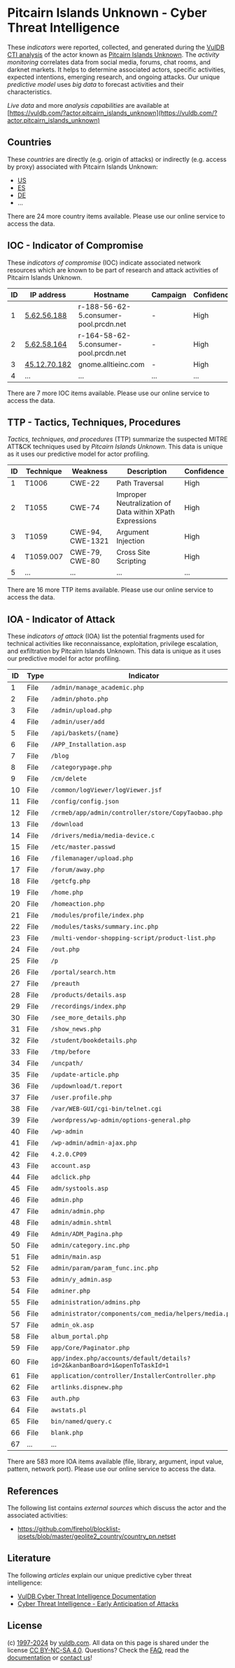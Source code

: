 # Pitcairn Islands Unknown - Cyber Threat Intelligence

These _indicators_ were reported, collected, and generated during the [VulDB CTI analysis](https://vuldb.com/?kb.cti) of the actor known as [Pitcairn Islands Unknown](https://vuldb.com/?actor.pitcairn_islands_unknown). The _activity monitoring_ correlates data from social media, forums, chat rooms, and darknet markets. It helps to determine associated actors, specific activities, expected intentions, emerging research, and ongoing attacks. Our unique _predictive model_ uses _big data_ to forecast activities and their characteristics.

_Live data_ and more _analysis capabilities_ are available at [https://vuldb.com/?actor.pitcairn_islands_unknown](https://vuldb.com/?actor.pitcairn_islands_unknown)

## Countries

These _countries_ are directly (e.g. origin of attacks) or indirectly (e.g. access by proxy) associated with Pitcairn Islands Unknown:

* [US](https://vuldb.com/?country.us)
* [ES](https://vuldb.com/?country.es)
* [DE](https://vuldb.com/?country.de)
* ...

There are 24 more country items available. Please use our online service to access the data.

## IOC - Indicator of Compromise

These _indicators of compromise_ (IOC) indicate associated network resources which are known to be part of research and attack activities of Pitcairn Islands Unknown.

ID | IP address | Hostname | Campaign | Confidence
-- | ---------- | -------- | -------- | ----------
1 | [5.62.56.188](https://vuldb.com/?ip.5.62.56.188) | r-188-56-62-5.consumer-pool.prcdn.net | - | High
2 | [5.62.58.164](https://vuldb.com/?ip.5.62.58.164) | r-164-58-62-5.consumer-pool.prcdn.net | - | High
3 | [45.12.70.182](https://vuldb.com/?ip.45.12.70.182) | gnome.alltieinc.com | - | High
4 | ... | ... | ... | ...

There are 7 more IOC items available. Please use our online service to access the data.

## TTP - Tactics, Techniques, Procedures

_Tactics, techniques, and procedures_ (TTP) summarize the suspected MITRE ATT&CK techniques used by _Pitcairn Islands Unknown_. This data is unique as it uses our predictive model for actor profiling.

ID | Technique | Weakness | Description | Confidence
-- | --------- | -------- | ----------- | ----------
1 | T1006 | CWE-22 | Path Traversal | High
2 | T1055 | CWE-74 | Improper Neutralization of Data within XPath Expressions | High
3 | T1059 | CWE-94, CWE-1321 | Argument Injection | High
4 | T1059.007 | CWE-79, CWE-80 | Cross Site Scripting | High
5 | ... | ... | ... | ...

There are 16 more TTP items available. Please use our online service to access the data.

## IOA - Indicator of Attack

These _indicators of attack_ (IOA) list the potential fragments used for technical activities like reconnaissance, exploitation, privilege escalation, and exfiltration by Pitcairn Islands Unknown. This data is unique as it uses our predictive model for actor profiling.

ID | Type | Indicator | Confidence
-- | ---- | --------- | ----------
1 | File | `/admin/manage_academic.php` | High
2 | File | `/admin/photo.php` | High
3 | File | `/admin/upload.php` | High
4 | File | `/admin/user/add` | High
5 | File | `/api/baskets/{name}` | High
6 | File | `/APP_Installation.asp` | High
7 | File | `/blog` | Low
8 | File | `/categorypage.php` | High
9 | File | `/cm/delete` | Medium
10 | File | `/common/logViewer/logViewer.jsf` | High
11 | File | `/config/config.json` | High
12 | File | `/crmeb/app/admin/controller/store/CopyTaobao.php` | High
13 | File | `/download` | Medium
14 | File | `/drivers/media/media-device.c` | High
15 | File | `/etc/master.passwd` | High
16 | File | `/filemanager/upload.php` | High
17 | File | `/forum/away.php` | High
18 | File | `/getcfg.php` | Medium
19 | File | `/home.php` | Medium
20 | File | `/homeaction.php` | High
21 | File | `/modules/profile/index.php` | High
22 | File | `/modules/tasks/summary.inc.php` | High
23 | File | `/multi-vendor-shopping-script/product-list.php` | High
24 | File | `/out.php` | Medium
25 | File | `/p` | Low
26 | File | `/portal/search.htm` | High
27 | File | `/preauth` | Medium
28 | File | `/products/details.asp` | High
29 | File | `/recordings/index.php` | High
30 | File | `/see_more_details.php` | High
31 | File | `/show_news.php` | High
32 | File | `/student/bookdetails.php` | High
33 | File | `/tmp/before` | Medium
34 | File | `/uncpath/` | Medium
35 | File | `/update-article.php` | High
36 | File | `/updownload/t.report` | High
37 | File | `/user.profile.php` | High
38 | File | `/var/WEB-GUI/cgi-bin/telnet.cgi` | High
39 | File | `/wordpress/wp-admin/options-general.php` | High
40 | File | `/wp-admin` | Medium
41 | File | `/wp-admin/admin-ajax.php` | High
42 | File | `4.2.0.CP09` | Medium
43 | File | `account.asp` | Medium
44 | File | `adclick.php` | Medium
45 | File | `adm/systools.asp` | High
46 | File | `admin.php` | Medium
47 | File | `admin/admin.php` | High
48 | File | `admin/admin.shtml` | High
49 | File | `Admin/ADM_Pagina.php` | High
50 | File | `admin/category.inc.php` | High
51 | File | `admin/main.asp` | High
52 | File | `admin/param/param_func.inc.php` | High
53 | File | `admin/y_admin.asp` | High
54 | File | `adminer.php` | Medium
55 | File | `administration/admins.php` | High
56 | File | `administrator/components/com_media/helpers/media.php` | High
57 | File | `admin_ok.asp` | Medium
58 | File | `album_portal.php` | High
59 | File | `app/Core/Paginator.php` | High
60 | File | `app/index.php/accounts/default/details?id=2&kanbanBoard=1&openToTaskId=1` | High
61 | File | `application/controller/InstallerController.php` | High
62 | File | `artlinks.dispnew.php` | High
63 | File | `auth.php` | Medium
64 | File | `awstats.pl` | Medium
65 | File | `bin/named/query.c` | High
66 | File | `blank.php` | Medium
67 | ... | ... | ...

There are 583 more IOA items available (file, library, argument, input value, pattern, network port). Please use our online service to access the data.

## References

The following list contains _external sources_ which discuss the actor and the associated activities:

* https://github.com/firehol/blocklist-ipsets/blob/master/geolite2_country/country_pn.netset

## Literature

The following _articles_ explain our unique predictive cyber threat intelligence:

* [VulDB Cyber Threat Intelligence Documentation](https://vuldb.com/?kb.cti)
* [Cyber Threat Intelligence - Early Anticipation of Attacks](https://www.scip.ch/en/?labs.20201022)

## License

(c) [1997-2024](https://vuldb.com/?kb.changelog) by [vuldb.com](https://vuldb.com/?kb.about). All data on this page is shared under the license [CC BY-NC-SA 4.0](https://creativecommons.org/licenses/by-nc-sa/4.0/). Questions? Check the [FAQ](https://vuldb.com/?kb.faq), read the [documentation](https://vuldb.com/?kb) or [contact us](https://vuldb.com/?contact)!
